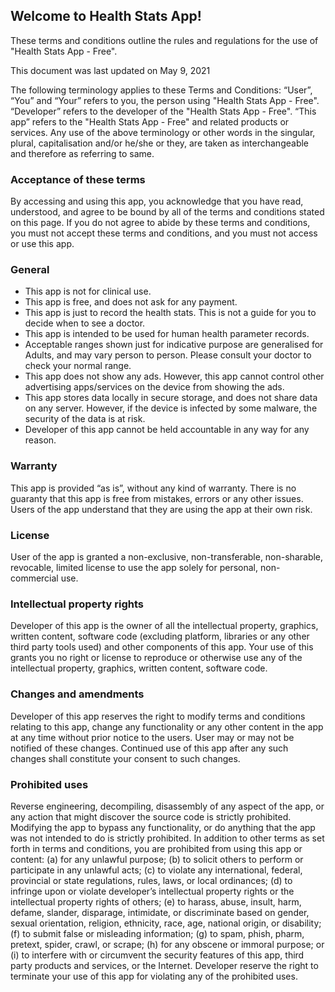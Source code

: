 ## Welcome to Health Stats App!

These terms and conditions outline the rules and regulations for the use of "Health Stats App - Free".

This document was last updated on May 9, 2021

The following terminology applies to these Terms and Conditions: 
“User”, “You” and “Your” refers to you, the person using "Health Stats App - Free". 
“Developer” refers to the developer of the "Health Stats App - Free". 
“This app” refers to the "Health Stats App - Free" and related products or services. 
Any use of the above terminology or other words in the singular, plural, capitalisation and/or he/she or they, are taken as interchangeable and therefore as referring to same.

### Acceptance of these terms

By accessing and using this app, you acknowledge that you have read, understood, and agree to be bound by all of the terms and conditions stated on this page. If you do not agree to abide by these terms and conditions, you must not accept these terms and conditions, and you must not access or use this app.

### General

- This app is not for clinical use.
- This app is free, and does not ask for any payment.
- This app is just to record the health stats. This is not a guide for you to decide when to see a doctor.
- This app is intended to be used for human health parameter records.
- Acceptable ranges shown just for indicative purpose are generalised for Adults, and may vary person to person. Please consult your doctor to check your normal range.
- This app does not show any ads. However, this app cannot control other advertising apps/services on the device from showing the ads.
- This app stores data locally in secure storage, and does not share data on any server. However, if the device is infected by some malware, the security of the data is at risk. 
- Developer of this app cannot be held accountable in any way for any reason.

### Warranty

This app is provided “as is”, without any kind of warranty. There is no guaranty that this app is free from mistakes, errors or any other issues. Users of the app understand that they are using the app at their own risk.

### License

User of the app is granted a non-exclusive, non-transferable, non-sharable, revocable, limited license to use the app solely for personal, non-commercial use.

### Intellectual property rights

Developer of this app is the owner of all the intellectual property, graphics, written content, software code (excluding platform, libraries or any other third party tools used) and other components of this app. Your use of this grants you no right or license to reproduce or otherwise use any of the intellectual property, graphics, written content, software code.

### Changes and amendments

Developer of this app reserves the right to modify terms and conditions relating to this app, change any functionality  or any other content in the app at any time without prior notice to the users. User may or may not be notified of these changes. Continued use of this app after any such changes shall constitute your consent to such changes.

### Prohibited uses

Reverse engineering, decompiling, disassembly of any aspect of the app, or any action that might discover the source code is strictly prohibited. Modifying the app to bypass any functionality, or do anything that the app was not intended to do is strictly prohibited.
In addition to other terms as set forth in terms and conditions, you are prohibited from using this app or content: (a) for any unlawful purpose; (b) to solicit others to perform or participate in any unlawful acts; (c) to violate any international, federal, provincial or state regulations, rules, laws, or local ordinances; (d) to infringe upon or violate developer’s intellectual property rights or the intellectual property rights of others; (e) to harass, abuse, insult, harm, defame, slander, disparage, intimidate, or discriminate based on gender, sexual orientation, religion, ethnicity, race, age, national origin, or disability; (f) to submit false or misleading information; (g) to spam, phish, pharm, pretext, spider, crawl, or scrape; (h) for any obscene or immoral purpose; or (i) to interfere with or circumvent the security features of this app, third party products and services, or the Internet. 
Developer reserve the right to terminate your use of this app for violating any of the prohibited uses.

